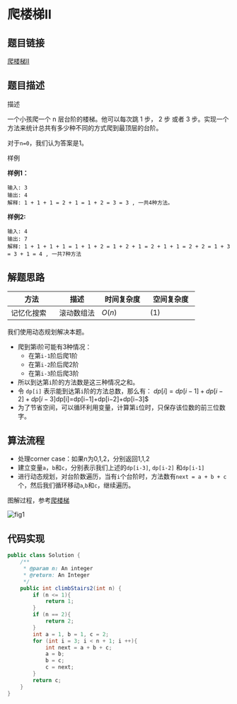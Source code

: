 
#  爬楼梯II

## 题目链接

[爬楼梯II](https://www.lintcode.com/problem/272/?_from=collection&fromId=161)

## 题目描述

描述

一个小孩爬一个 n 层台阶的楼梯。他可以每次跳 1 步， 2 步 或者 3 步。实现一个方法来统计总共有多少种不同的方式爬到最顶层的台阶。

对于`n=0`，我们认为答案是1。

样例

**样例1：**

```
输入: 3
输出: 4
解释: 1 + 1 + 1 = 2 + 1 = 1 + 2 = 3 = 3 , 一共4种方法。
```

**样例2:**

```
输入: 4
输出: 7
解释: 1 + 1 + 1 + 1 = 1 + 1 + 2 = 1 + 2 + 1 = 2 + 1 + 1 = 2 + 2 = 1 + 3 = 3 + 1 = 4 , 一共7种方法
```

## 解题思路

| <div style="width:70pt">方法</div>  |描述 |<div style="width:70pt">时间复杂度</div> |<div style="width:70pt">空间复杂度</div>|
|---|---|---|---|
| 记忆化搜索 | 滚动数组法 | $O(n)$|$(1)$|

我们使用动态规划解决本题。

- 爬到第i阶可能有3种情况：
  - 在第`i-1`阶后爬1阶
  - 在第`i-2`阶后爬2阶
  - 在第`i-3`阶后爬3阶
- 所以到达第`i`阶的方法数是这三种情况之和。
- 令 `dp[i]` 表示能到达第`i`阶的方法总数，那么有： $dp[i]=dp[i−1]+dp[i−2]+dp[i−3]$dp[i]=dp[i−1]+dp[i−2]+dp[i−3]$
- 为了节省空间，可以循环利用变量，计算第`i`位时，只保存该位数的前三位数字。

## 算法流程

- 处理corner case：如果n为0,1,2，分别返回1,1,2
- 建立变量`a`，`b`和`c`，分别表示我们上述的`dp[i-3]`, `dp[i-2]` 和`dp[i-1]`
- 进行动态规划，对台阶数遍历，当有`i`个台阶时，方法数有`next = a + b + c`个，然后我们循环移动`a`,`b`和`c`，继续遍历。

图解过程，参考[爬楼梯](newnotes/leetcode/爬楼梯#滚动数组画法)

![fig1](https://assets.leetcode-cn.com/solution-static/70/70_fig1.gif)

## 代码实现

```java
public class Solution {
    /**
     * @param n: An integer
     * @return: An Integer
     */
    public int climbStairs2(int n) {
        if (n <= 1){
            return 1;
        }
        if (n == 2){
            return 2;
        }
        int a = 1, b = 1, c = 2;
        for (int i = 3; i < n + 1; i ++){
            int next = a + b + c;
            a = b;
            b = c;
            c = next;
        }
        return c;
    }
}
```

